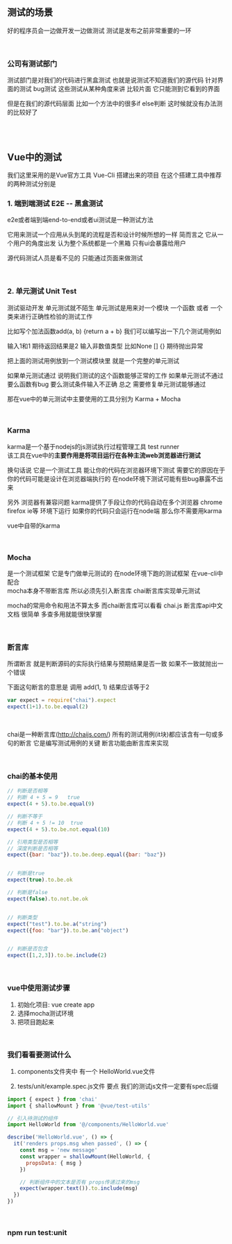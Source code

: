 ## 测试的场景
好的程序员会一边做开发一边做测试 测试是发布之前非常重要的一环

<br>

### 公司有测试部门
测试部门是对我们的代码进行黑盒测试 也就是说测试不知道我们的源代码 针对界面的测试 bug测试 这些测试从某种角度来讲 比较片面 它只能测到它看到的界面 

但是在我们的源代码层面 比如一个方法中的很多if else判断 这时候就没有办法测的比较好了

<br><br>

## Vue中的测试
我们这里采用的是Vue官方工具 Vue-Cli 搭建出来的项目 在这个搭建工具中推荐的两种测试分别是 

### 1. 端到端测试 E2E -- 黑盒测试
e2e或者端到端end-to-end或者ui测试是一种测试方法

它用来测试一个应用从头到尾的流程是否和设计时候所想的一样 简而言之 它从一个用户的角度出发 认为整个系统都是一个黑箱 只有ui会暴露给用户

源代码测试人员是看不见的 只能通过页面来做测试

<br>

### 2. 单元测试 Unit Test

测试驱动开发
单元测试就不陌生 单元测试是用来对一个模块 一个函数 或者 一个类来进行正确性检验的测试工作

比如写个加法函数add(a, b) {return a + b} 我们可以编写出一下几个测试用例如

输入1和1 期待返回结果是2 输入非数值类型 比如None [] {} 期待抛出异常

把上面的测试用例放到一个测试模块里 就是一个完整的单元测试  

如果单元测试通过 说明我们测试的这个函数能够正常的工作 如果单元测试不通过 要么函数有bug 要么测试条件输入不正确 总之 需要修复单元测试能够通过

那在vue中的单元测试中主要使用的工具分别为  Karma + Mocha

<br>

### Karma
karma是一个基于nodejs的js测试执行过程管理工具 test runner  
该工具在vue中的**主要作用是将项目运行在各种主流web浏览器进行测试**

换句话说 它是一个测试工具 能让你的代码在浏览器环境下测试 需要它的原因在于 你的代码可能是设计在浏览器端执行的 在node环境下测试可能有些bug暴露不出来  

另外 浏览器有兼容问题 karma提供了手段让你的代码自动在多个浏览器 chrome firefox ie等 环境下运行 如果你的代码只会运行在node端 那么你不需要用karma

vue中自带的karma

<br>

### Mocha
是一个测试框架 它是专门做单元测试的 在node环境下跑的测试框架 在vue-cli中配合   
mocha本身不带断言库 所以必须先引入断言库 chai断言库实现单元测试

mocha的常用命令和用法不算太多 而chai断言库可以看看 chai.js 断言库api中文文档 很简单 多查多用就能很快掌握

<br>

### 断言库
所谓断言 就是判断源码的实际执行结果与预期结果是否一致 如果不一致就抛出一个错误

下面这句断言的意思是 调用 add(1, 1) 结果应该等于2

```js
var expect = require("chai").expect
expect(1+1).to.be.equal(2)
```

<br>

chai是一种断言库(http://chaijs.com/)
所有的测试用例(it块)都应该含有一句或多句的断言 它是编写测试用例的关键 断言功能由断言库来实现

<br>

### chai的基本使用
```js
// 判断是否相等
// 判断 4 + 5 = 9   true
expect(4 + 5).to.be.equal(9)

// 判断不等于
// 判断 4 + 5 != 10  true
expect(4 + 5).to.be.not.equal(10)

// 引用类型是否相等
// 深度判断是否相等
expect({bar: "baz"}).to.be.deep.equal({bar: "baz"})


// 判断是true
expect(true).to.be.ok

// 判断是false
expect(false).to.not.be.ok


// 判断类型
expect("test").to.be.a("string")
expect({foo: "bar"}).to.be.an("object")


// 判断是否包含
expect([1,2,3]).to.be.include(2)
```

<br>

### vue中使用测试步骤
1. 初始化项目: vue create app
2. 选择mocha测试环境
3. 把项目跑起来

<br>

### 我们看看要测试什么
1. components文件夹中 有一个 HelloWorld.vue文件

2. tests/unit/example.spec.js文件 要点 我们的测试js文件一定要有spec后缀
```js
import { expect } from 'chai'
import { shallowMount } from '@vue/test-utils'

// 引入待测试的组件
import HelloWorld from '@/components/HelloWorld.vue'

describe('HelloWorld.vue', () => {
  it('renders props.msg when passed', () => {
    const msg = 'new message'
    const wrapper = shallowMount(HelloWorld, {
      propsData: { msg }
    })

    // 判断组件中的文本是否有 props传递过来的msg
    expect(wrapper.text()).to.include(msg)
  })
})

```

<br>

### npm run test:unit